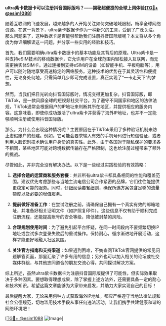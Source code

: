 **ultra紫卡数据卡可以注册抖音国际版吗？——揭秘超便捷的全球上网体验[[TG💪+ @esim1088](https://t.me/s/esim1088)]**

随着互联网的飞速发展，越来越多的人开始关注如何突破地域限制，畅享全球网络资源。在这一背景下，ultra紫卡数据卡作为一种新兴的工具，受到了广泛关注。那么问题来了，这种数据卡是否能够帮助我们注册抖音国际版呢？本文将从多个角度为你详细解读这一问题，并分享一些实用的经验和技巧。

首先，我们需要明确ultra紫卡数据卡的基本功能及其背后的原理。Ultra紫卡是一种支持eSIM技术的移动数据卡，它允许用户在全球范围内轻松接入互联网，而无需更换实体SIM卡。通过连接到支持eSIM的设备（如智能手机、平板电脑等），用户可以随时随地享受高速稳定的网络服务。这种技术的优势在于其灵活性和便捷性，无论身处何地，只需简单几步即可完成设置，真正实现了“一卡走天下”的梦想。

然而，当我们把目光转向抖音国际版时，情况变得更加复杂。抖音国际版，即TikTok，是一款风靡全球的短视频社交平台。为了遵守不同国家和地区的法律法规，TikTok通常会根据用户的IP地址来判断其所在地区，并提供相应的服务内容。这意味着，即使你成功激活了ultra紫卡并获得了海外IP地址，也并不一定能够顺利注册或使用抖音国际版。

那么，为什么会出现这种情况呢？主要原因在于TikTok采用了多种验证机制来防止虚假账户的创建。例如，它可能会要求输入有效的手机号码进行短信验证，或者利用人脸识别技术确认用户身份的真实性。此外，由于各国对于隐私保护的要求各不相同，某些地区可能对跨境数据传输存在严格限制，这也给注册过程带来了额外的挑战。

尽管如此，并非完全没有解决办法。以下是一些经过实践检验的有效策略：

1. **选择合适的运营商和服务套餐**：并非所有ultra紫卡都具备相同的性能和覆盖范围。建议优先考虑那些与当地主流电信公司合作紧密的品牌，它们往往能提供更稳定可靠的服务。同时，仔细阅读套餐细则，确保所选方案包含足够的流量额度以及必要的增值服务。

2. **提前做好准备工作**：在尝试注册之前，请确保自己拥有一个真实有效的邮箱地址，并准备好相关证明文件（如护照复印件）。这些信息不仅有助于顺利完成注册流程，还能提高账号的安全等级，降低被封禁的风险。

3. **合理规划使用时间**：为了避免引起平台怀疑，在同一时间段内不要频繁切换IP地址或尝试多次登录失败后的重试操作。保持耐心，循序渐进地开展活动，这样才能更好地融入社区氛围。

4. **关注官方指南和支持渠道**：如果遇到困难，不妨查阅TikTok官网提供的常见问题解答页面，那里汇聚了许多有用的信息；另外也可以加入相关的论坛或社交媒体群组，与其他志同道合的朋友交流心得，共同探讨解决方案。

综上所述，虽然ultra紫卡数据卡为注册抖音国际版提供了可能性，但实际效果取决于多种因素。要想取得理想成果，除了掌握上述方法外，还需要具备一定的耐心和技术知识。希望这篇文章能够为大家带来启发，并助力大家实现自己的目标！

最后提醒大家，无论采用何种方式获取海外IP地址，都应严格遵守当地法律法规和社会公德规范，切勿滥用技术手段从事任何违法活动。让我们携手共建健康和谐的网络环境吧！

[[TG💪+ @esim1088](https://t.me/s/esim1088) ![Image](https://i.postimg.cc/4NQfJmqS/Snipaste-2025-05-13-00-14-12.png)]